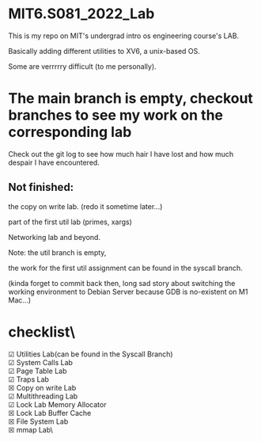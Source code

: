 # MIT6.S081_2022_Lab

This is my repo on MIT's undergrad intro os engineering course's LAB.

Basically adding different utilities to XV6, a unix-based OS.

Some are verrrrry difficult (to me personally).

# The main branch is empty, checkout branches to see my work on the corresponding lab

Check out the git log to see how much hair I have lost and how much despair I have encountered.



## Not finished:
the copy on write lab. (redo it sometime later...)

part of the first util lab (primes, xargs)

Networking lab and beyond.

Note: the util branch is empty,

the work for the first util assignment can be found in the syscall branch.

(kinda forget to commit back then, long sad story about switching the working environment to Debian Server because GDB is no-existent on M1 Mac...)


# checklist\
&#x2611; Utilities Lab(can be found in the Syscall Branch)\
&#x2611; System Calls Lab\
&#x2611; Page Table Lab\
&#x2611; Traps Lab\
&#x2612; Copy on write Lab\
&#x2611; Multithreading Lab\
&#x2611; Lock Lab Memory Allocator\
&#x2612; Lock Lab Buffer Cache\
&#x2612; File System Lab\
&#x2612; mmap Lab\

